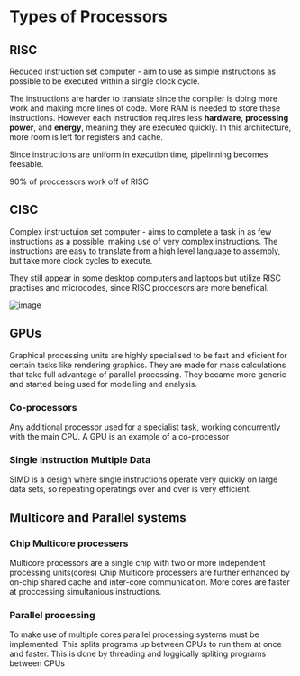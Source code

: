 # Types of Processors

## RISC 
Reduced instruction set computer - aim to use as simple instructions as possible to be executed within a single clock cycle.

The instructions are harder to translate since the compiler is doing more work and making more lines of code. More RAM is needed to store these instructions. However each instruction requires less **hardware**, **processing power**, and **energy**, meaning they are executed quickly. In this architecture, more room is left for registers and cache.

Since instructions are uniform in execution time, pipelinning becomes feesable.

90% of proccessors work off of RISC

## CISC
Complex instructuion set computer - aims to complete a task in as few instructions as a possible, making use of very complex instructions. The instructions are easy to translate from a high level language to assembly, but take more clock cycles to execute.

They still appear in some desktop computers and laptops but utilize RISC practises and microcodes, since RISC proccesors are more benefical.

![image](https://user-images.githubusercontent.com/72783315/137929032-43626ccc-ba85-4076-ae26-34988aba1f5a.png)

## GPUs
Graphical processing units are highly specialised to be fast and eficient for certain tasks like rendering graphics. They are made for mass calculations that take full advantage of parallel processing. They became more generic and started being used for modelling and analysis.

### Co-processors
Any additional processor used for a specialist task, working concurrently with the main CPU. A GPU is an example of a co-processor

### Single Instruction Multiple Data
SIMD is a design where single instructions operate very quickly on large data sets, so repeating operatings over and over is very efficient.

## Multicore and Parallel systems

### Chip Multicore processers
Multicore processors are a single chip with two or more independent processing units(cores)
Chip Multicore processers are further enhanced by on-chip shared cache and inter-core communication. More cores are faster at proccessing simultanious instructions.

### Parallel processing
To make use of multiple cores parallel processing systems must be implemented. This splits programs up between CPUs to run them at once and faster. This is done by threading and loggically spliting programs between CPUs


